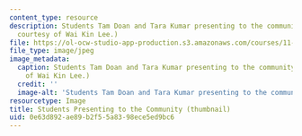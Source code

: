 ```yaml
---
content_type: resource
description: Students Tam Doan and Tara Kumar presenting to the community. (Photo
  courtesy of Wai Kin Lee.)
file: https://ol-ocw-studio-app-production.s3.amazonaws.com/courses/11-310j-media-technology-and-city-design-and-development-fall-2002/0e63d892ae89b2f55a8398ece5ed9bc6_11-310jf02-th.jpg
file_type: image/jpeg
image_metadata:
  caption: Students Tam Doan and Tara Kumar presenting to the community. (Photo courtesy
    of Wai Kin Lee.)
  credit: ''
  image-alt: 'Students Tam Doan and Tara Kumar presenting to the community. '
resourcetype: Image
title: Students Presenting to the Community (thumbnail)
uid: 0e63d892-ae89-b2f5-5a83-98ece5ed9bc6
---
```

